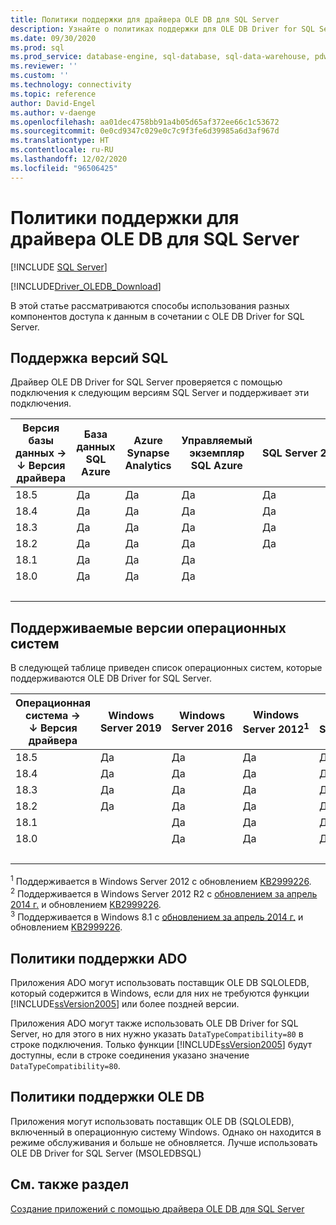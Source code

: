 ```yaml
---
title: Политики поддержки для драйвера OLE DB для SQL Server
description: Узнайте о политиках поддержки для OLE DB Driver for SQL Server и о том, какие операционные системы и версии баз данных SQL поддерживаются в каждой версии драйвера.
ms.date: 09/30/2020
ms.prod: sql
ms.prod_service: database-engine, sql-database, sql-data-warehouse, pdw
ms.reviewer: ''
ms.custom: ''
ms.technology: connectivity
ms.topic: reference
author: David-Engel
ms.author: v-daenge
ms.openlocfilehash: aa01dec4758bb91a4b05d65af372ee66c1c53672
ms.sourcegitcommit: 0e0cd9347c029e0c7c9f3fe6d39985a6d3af967d
ms.translationtype: HT
ms.contentlocale: ru-RU
ms.lasthandoff: 12/02/2020
ms.locfileid: "96506425"
---
```

# <a name="support-policies-for-ole-db-driver-for-sql-server"></a>Политики поддержки для драйвера OLE DB для SQL Server
[!INCLUDE [SQL Server](../../../includes/applies-to-version/sql-asdb-asdbmi-asa-pdw.md)]

[!INCLUDE[Driver_OLEDB_Download](../../../includes/driver_oledb_download.md)]

В этой статье рассматриваются способы использования разных компонентов доступа к данным в сочетании с OLE DB Driver for SQL Server.  

## <a name="sql-version-support"></a>Поддержка версий SQL  

Драйвер OLE DB Driver for SQL Server проверяется с помощью подключения к следующим версиям SQL Server и поддерживает эти подключения.

| Версия базы данных&nbsp;&#8594;<br />&#8595; Версия драйвера | База данных SQL Azure | Azure Synapse Analytics | Управляемый экземпляр SQL Azure | SQL Server 2019 | SQL Server 2017 | SQL Server 2016 | SQL Server 2014 | SQL Server 2012 |
|----|---|---|---|---|---|---|---|---|
|18.5|Да|Да|Да|Да|Да|Да|Да|Да|
|18.4|Да|Да|Да|Да|Да|Да|Да|Да|
|18.3|Да|Да|Да|Да|Да|Да|Да|Да|
|18.2|Да|Да|Да|Да|Да|Да|Да|Да|
|18.1|Да|Да|Да|   |Да|Да|Да|Да|
|18.0|Да|Да|Да|   |Да|Да|Да|Да|
| &nbsp; | &nbsp; | &nbsp; | &nbsp; | &nbsp; | &nbsp; | &nbsp; | &nbsp; | &nbsp; |

## <a name="supported-operating-system-versions"></a>Поддерживаемые версии операционных систем  

В следующей таблице приведен список операционных систем, которые поддерживаются OLE DB Driver for SQL Server.  

| Операционная система&nbsp;&#8594;<br />&#8595; Версия драйвера | Windows Server 2019 | Windows Server 2016 | Windows Server 2012<sup>1</sup> | Windows Server 2012 R2<sup>2</sup> | Windows 10 | Windows 8.1<sup>3</sup> |
|----|---|---|---|---|---|---|
|18.5|Да|Да|Да|Да|Да|Да|
|18.4|Да|Да|Да|Да|Да|Да|
|18.3|Да|Да|Да|Да|Да|Да|
|18.2|Да|Да|Да|Да|Да|Да|
|18.1|   |Да|Да|Да|Да|Да|
|18.0|   |Да|Да|Да|Да|Да|
| &nbsp; | &nbsp; | &nbsp; | &nbsp; | &nbsp; | &nbsp; | &nbsp; |

<sup>1</sup> Поддерживается в Windows Server 2012 с обновлением [KB2999226](https://go.microsoft.com/fwlink/?linkid=2074061).  
<sup>2</sup> Поддерживается в Windows Server 2012 R2 с [обновлением за апрель 2014 г.](https://go.microsoft.com/fwlink/?linkid=2073785) и обновлением [KB2999226](https://go.microsoft.com/fwlink/?linkid=2074061).  
<sup>3</sup> Поддерживается в Windows 8.1 с [обновлением за апрель 2014 г.](https://go.microsoft.com/fwlink/?linkid=2073785) и обновлением [KB2999226](https://go.microsoft.com/fwlink/?linkid=2074061).  

## <a name="ado-support-policies"></a>Политики поддержки ADO  

Приложения ADO могут использовать поставщик OLE DB SQLOLEDB, который содержится в Windows, если для них не требуются функции [!INCLUDE[ssVersion2005](../../../includes/ssversion2005-md.md)] или более поздней версии.  

Приложения ADO могут также использовать OLE DB Driver for SQL Server, но для этого в них нужно указать `DataTypeCompatibility=80` в строке подключения. Только функции [!INCLUDE[ssVersion2005](../../../includes/ssversion2005-md.md)] будут доступны, если в строке соединения указано значение `DataTypeCompatibility=80`.  

## <a name="ole-db-support-policies"></a>Политики поддержки OLE DB  

Приложения могут использовать поставщик OLE DB (SQLOLEDB), включенный в операционную систему Windows. Однако он находится в режиме обслуживания и больше не обновляется. Лучше использовать OLE DB Driver for SQL Server (MSOLEDBSQL)

## <a name="see-also"></a>См. также раздел  

[Создание приложений с помощью драйвера OLE DB для SQL Server](../../oledb/applications/building-applications-with-oledb-driver-for-sql-server.md)
